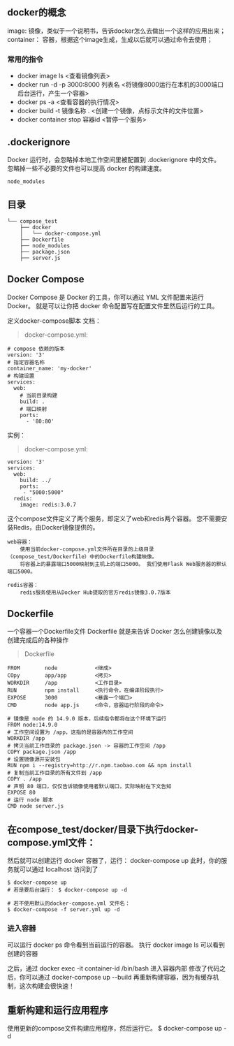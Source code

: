 ## docker的概念
image: 镜像，类似于一个说明书，告诉docker怎么去做出一个这样的应用出来；
container： 容器，根据这个image生成，生成以后就可以通过命令去使用；

### 常用的指令
- docker image ls <查看镜像列表>
- docker run -d -p 3000:8000 列表名 <将镜像8000运行在本机的3000端口后台运行，产生一个容器>
- docker ps -a <查看容器的执行情况>
- docker build -t 镜像名称 . <创建一个镜像，点标示文件的文件位置>
- docker container stop 容器id <暂停一个服务>


## .dockerignore
Docker 运行时，会忽略掉本地工作空间里被配置到 .dockerignore 中的文件。
忽略掉一些不必要的文件也可以提高 docker 的构建速度。
```
node_modules
```

## 目录
```
└── compose_test
    ├── docker
    │   └── docker-compose.yml
    ├── Dockerfile
    ├── node_modules
    ├── package.json
    ├── server.js
```

## Docker Compose
Docker Compose 是 Docker 的工具，你可以通过 YML 文件配置来运行 Docker。
就是可以让你把 docker 命令配置写在配置文件里然后运行的工具。

定义docker-compose脚本
文档：
> docker-compose.yml:
```
# compose 依赖的版本
version: '3'
# 指定容器名称
container_name: 'my-docker'
# 构建设置
services:
  web:
    # 当前目录构建
    build: .
    # 端口映射
    ports:
      - '80:80'
```

实例：
> docker-compose.yml:
```
version: '3'
services:
  web:
    build: ../
    ports:
     - "5000:5000"
  redis:
    image: redis:3.0.7
```
这个compose文件定义了两个服务，即定义了web和redis两个容器。
您不需要安装Redis，由Docker镜像提供的。
```
web容器： 
    使用当前docker-compose.yml文件所在目录的上级目录（compose_test/Dockerfile）中的Dockerfile构建映像。 
    将容器上的暴露端口5000映射到主机上的端口5000。 我们使用Flask Web服务器的默认端口5000。 

redis容器： 
    redis服务使用从Docker Hub提取的官方redis镜像3.0.7版本
```

## Dockerfile
一个容器一个Dockerfile文件
Dockerfile 就是来告诉 Docker 怎么创建镜像以及创建完成后的各种操作

> Dockerfile
```
FROM        node            <继成>
COpy        app/app         <拷贝>
WORKDIR     /app            <工作目录>
RUN         npm install     <执行命令，在编译阶段执行>
EXPOSE      3000            <暴露一个端口>
CMD         node app.js     <命令，容器运行阶段的命令>
```

```
# 镜像是 node 的 14.9.0 版本，后续指令都将在这个环境下运行
FROM node:14.9.0
# 工作空间设置为 /app，这指的是容器内的工作空间
WORKDIR /app
# 拷贝当前工作目录的 package.json -> 容器的工作空间 /app
COPY package.json /app
# 设置镜像源并安装包
RUN npm i --registry=http://r.npm.taobao.com && npm install
# 复制当前工作目录的所有文件到 /app
COPY . /app
# 声明 80 端口，仅仅告诉镜像使用者默认端口，实际映射在下文告知
EXPOSE 80
# 运行 node 脚本
CMD node server.js
```
## 在compose_test/docker/目录下执行docker-compose.yml文件：
然后就可以创建运行 docker 容器了，运行： docker-compose up 此时，你的服务就可以通过 localhost 访问到了
```
$ docker-compose up
# 若是要后台运行： $ docker-compose up -d

# 若不使用默认的docker-compose.yml 文件名：
$ docker-compose -f server.yml up -d 
```

### 进入容器
可以运行 docker ps 命令看到当前运行的容器。
执行 docker image ls 可以看到创建的容器

之后，通过 docker exec -it container-id /bin/bash 进入容器内部
修改了代码之后，你可以通过 docker-compose up --build 再重新构建容器，因为有缓存机制，这次构建会很快速！

## 重新构建和运行应用程序
使用更新的compose文件构建应用程序，然后运行它。
$ docker-compose up -d